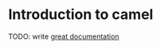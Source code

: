 # Introduction to camel

TODO: write [great documentation](http://jacobian.org/writing/what-to-write/)
